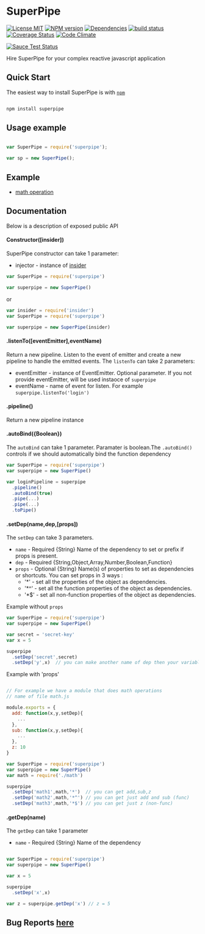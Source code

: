 # SuperPipe

[![License MIT][license-img]][license-url]
[![NPM version][npm-img]][npm-url]
[![Dependencies][dep-image]][dep-url]
[![build status][travis-img]][travis-url]
[![Coverage Status][coverage-img]][coverage-url]
[![Code Climate][climate-img]][climate-url]

[![Sauce Test Status](https://saucelabs.com/browser-matrix/spipe.svg)](https://saucelabs.com/u/spipe)


Hire SuperPipe for your complex reactive javascript application

##  Quick Start

The easiest way to install SuperPipe is with [`npm`](http://npmjs.org)

```sh

npm install superpipe

```

##  Usage example

```javascript

var SuperPipe = require('superpipe');

var sp = new SuperPipe();

```

##  Example

*  [math operation](https://github.com/lsm/superpipe/tree/master/example/math-operation)

##  Documentation

Below is a description of exposed public API

#### Constructor([insider])

SuperPipe constructor can take 1 parameter:

* injector - instance of [insider](https://github.com/lsm/insider)

```javascript
var SuperPipe = require('superpipe')

var superpipe = new SuperPipe()
```

or

```javascript
var insider = require('insider')
var SuperPipe = require('superpipe')

var superpipe = new SuperPipe(insider)

```

#### .listenTo([eventEmitter],eventName)
Return a new pipeline. Listen to the event of emitter and create a new pipeline to handle the emitted events.
The `listenTo` can take 2 parameters:

* eventEmitter -  instance of EventEmitter. Optional parameter. If you not provide eventEmitter, will be used instaoce of `superpipe`
* eventName - name of event for listen. For example `superpipe.listenTo('login')`

#### .pipeline()

Return a new pipeline instance

#### .autoBind({Boolean})
The `autoBind` can take 1 parameter. Paramater is boolean.The `.autoBind()` controls if we should automatically bind the function dependency

```javascript
var SuperPipe = require('superpipe')
var superpipe = new SuperPipe()

var loginPipeline = superpipe
  .pipeline()
  .autoBind(true)
  .pipe(...)
  .pipe(...)
  .toPipe()
```

#### .setDep(name,dep,[props])
The `setDep` can take 3 parameters.
* `name` - Required {String} Name of the dependency to set or prefix if props is present.
* `dep`  - Required {String,Object,Array,Number,Boolean,Function}
* `props` - Optional {String} Name(s) of properties to set as dependencies or shortcuts.
  You can set props in 3 ways :
   * '*' - set all the properties of the object as dependencies.
   * '*^' - set all the function properties of the object as dependencies.
   * '*$' - set all non-function properties of the object as dependencies.

Example without `props`

```javascript
var SuperPipe = require('superpipe')
var superpipe = new SuperPipe()

var secret = 'secret-key'
var x = 5

superpipe
  .setDep('secret',secret)
  .setDep('y',x)  // you can make another name of dep then your variable or function


```

Example with 'props'

```javascript

// For example we have a module that does math operations
// name of file math.js

module.exports = {
  add: function(x,y,setDep){
    ...
  },
  sub: function(x,y,setDep){
    ...
  },
  z: 10
}

```

```javascript
var SuperPipe = require('superpipe')
var superpipe = new SuperPipe()
var math = require('./math')

superpipe
  .setDep('math1',math,'*')  // you can get add,sub,z
  .setDep('math2',math,'*^') // you can get just add and sub (func)
  .setDep('math3',math,'*$') // you can get just z (non-func)

```

#### .getDep(name)

The `getDep` can take 1 parameter
 * `name` - Required {String} Name of the dependency

```javascript

var SuperPipe = require('superpipe')
var superpipe = new SuperPipe()

var x = 5

superpipe
  .setDep('x',x)

var z = superpipe.getDep('x') // z = 5

```

##  Bug Reports [here](https://github.com/lsm/superpipe/issues)

[dep-url]: https://david-dm.org/lsm/superpipe
[dep-image]: https://david-dm.org/lsm/superpipe.svg
[license-img]: https://img.shields.io/npm/l/superpipe.svg
[license-url]: http://opensource.org/licenses/MIT
[npm-img]: http://img.shields.io/npm/v/superpipe.svg
[npm-url]: https://npmjs.org/package/superpipe
[travis-img]: https://travis-ci.org/lsm/superpipe.svg?branch=master
[travis-url]: http://travis-ci.org/lsm/superpipe
[coverage-img]: https://coveralls.io/repos/lsm/superpipe/badge.svg?branch=master&service=github
[coverage-url]: https://coveralls.io/github/lsm/superpipe?branch=master
[climate-img]: https://codeclimate.com/github/lsm/superpipe/badges/gpa.svg
[climate-url]: https://codeclimate.com/github/lsm/superpipe
